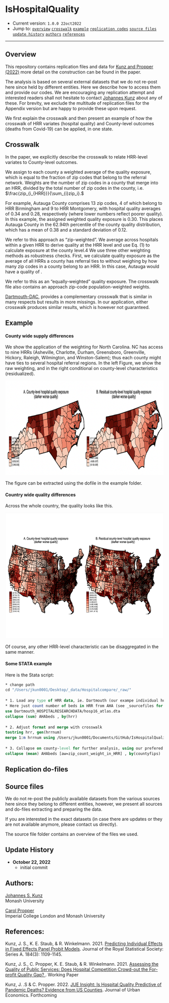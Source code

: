 # IsHospitalQuality
 
- Current version: `1.0.0 22oct2022`
- Jump to: [`overview`](#overview) [`crosswalk`](#crosswalk) [`example`](#example) [`replication codes`](#replication-codes)  [`source files`](#source-files)  [`update history`](#update-history) [`authors`](#authors) [`references`](#references)

-----------

## Overview 

This repository contains replication files and data for [Kunz and Propper (2022)](https://www.sciencedirect.com/science/article/pii/S0094119022000493) more detail on the construction can be found in the paper. 

The analysis is based on several external datasets that we do not re-post here since held by different entities. Here we describe how to access them and provide our codes. We are encouraging any replication attempt and interested readers shall not hesitate to contact [Johannes Kunz](mailto:johannes.kunz@monash.edu) about any of these. For brevity, we exclude the multitude of replication files for the Appendix version but are happy to provide these upon request. 

We first explain the crosswalk and then present an example of how the crosswalk of HRR variates (hospital quality) and County-level outcomes (deaths from Covid-19) can be applied, in one state. 


## Crosswalk

In the paper, we explicitly describe the crosswalk to relate HRR-level variates to County-level outcomes. 

We assign to each county a weighted average of the quality exposure, which is equal to the fraction of zip codes that belong to the referral network. Weights are the number of zip codes in a county that merge into an HRR, divided by the total number of zip codes in the county, i.e.
$\frac{zip_{i_{HRR}}}{\sum_{i}zip_i}.$

For example, Autauga County comprises 13 zip codes, 4 of which belong to HRR Birmingham and 9 to HRR Montgomery, with hospital quality averages of 0.34 and 0.28, respectively (where lower numbers reflect poorer quality). In this example, the assigned weighted quality exposure is 0.30. This places Autauga County in the 62.94th percentile of the county quality distribution, which has a mean of 0.38 and a standard deviation of 0.12. 

We refer to this approach as “zip-weighted”. We average across hospitals within a given HRR to derive quality at the HRR level and use Eq. (1) to calculate exposure at the county level.4 We use three other weighting methods as robustness checks. First, we calculate quality exposure as the average of all HRRs a county has referral ties to without weighing by how many zip codes in a county belong to an HRR. In this case, Autauga would have a quality of .

We refer to this as an “equally-weighted” quality exposure. The crosswalk file also contains an approach zip-code population-weighted weights. 

[Dartmouth-DAC](https://github.com/Dartmouth-DAC/covid-19-hrr-mapping), provides a complementary crosswalk that is similar in many respects but results in more missings. In our application, either crosswalk produces similar results, which is however not guaranteed. 


## Example

#### County wide supply differences 

We show the application of the weighting for North Carolina. NC has access to nine HRRs (Asheville, Charlotte, Durham, Greensboro, Greenville, Hickory, Raleigh, Wilmington, and Winston-Salem); thus each county might have ties to several hospital referral regions. In the left Figure, we show the raw weighting, and in the right conditional on county-level characteristics (residualized). 

<img src="./_figures/exampleNC.png" height="300">

The figure can be extracted using the dofile in the example folder. 


#### Country wide quality differences 

Across the whole country, the quality looks like this. 

<img src="./_figures/e1_fig_map.png" height="400">

Of course, any other HRR-level characteristic can be disaggregated in the same manner. 

#### Some STATA example 

Here is the Stata script:

```stata
* change path 
cd "/Users/jkun0001/Desktop/_data/Hospitalcompare/_raw/"

* 1. Load any type of HRR data, ie. Dartmouth (our exampe individual hospital quality aggregated to the HRR-level)
* Here just count number of beds in HRR from AHA (see _sourcefiles for source of data)
use Dartmouth_HOSPITALRESEARCHDATA/hosp16_atlas.dta
collapse (sum) AHAbeds , by(hrr)

* 2. Adjust format and merge with crosswalk 
tostring hrr, gen(hrrnum)
merge 1:m hrrnum using /Users/jkun0001/Documents/GitHub/IsHospitalQuality/crosswalk/crosswalk_county_hrr.dta, nogen

* 3. Collapse on county-level for further analysis, using our prefered weights, others are provided
collapse (mean) AHAbeds [aw=zip_count_weight_in_HRR] , by(countyfips)
```

## Replication do-files 

## Source files  

We do not re-post the publicly available datasets from the various sources here since they belong to different entities, however, we present all sources and do-files extracting and preparing the data. 

If you are interested in the exact datasets (in case there are updates or they are not available anymore, please contact us directly). 

The source file folder contains an overview of the files we used. 

## Update History
* **October 22, 2022**
  - initial commit
  

## Authors:

[Johannes S. Kunz](https://sites.google.com/site/johannesskunz/)
<br>Monash University 

[Carol Propper](https://www.imperial.ac.uk/people/c.propper)
<br>Imperial College London and Monash University 

## References: 

Kunz, J. S., K. E. Staub, & R. Winkelmann. 2021. [Predicting Individual Effects in Fixed Effects Panel Probit Models](http://doi.org/10.1111/rssa.12722). Journal of the Royal Statistical Society: Series A. 184(3): 1109-1145.

Kunz, J. S., C. Propper, K. E. Staub, & R. Winkelmann. 2021. [Assessing the Quality of Public Services: Does Hospital Competition Crowd-out the For-profit Quality Gap? ](https://drive.google.com/file/d/1bY_LMfkLYLaTaCQ4UF1-rYwAAOFA-Mpr/view). Working Paper

Kunz, J. .S & C. Propper. 2022. [JUE Insight: Is Hospital Quality Predictive of Pandemic Deaths? Evidence from US Counties](https://www.sciencedirect.com/science/article/pii/S0094119022000493). Journal of Urban Economics. Forthcoming 




